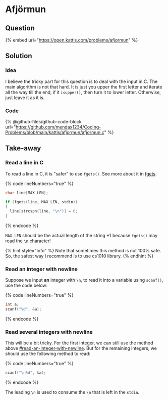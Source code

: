 # Afjörmun

## Question

{% embed url="https://open.kattis.com/problems/afjormun" %}

## Solution

### Idea

I believe the tricky part for this question is to deal with the input in C. The main algorithm is not that hard. It is just you upper the first letter and iterate all the way till the end, if it `isupper()`, then turn it to lower letter. Otherwise, just leave it as it is.

### Code

{% @github-files/github-code-block url="https://github.com/mendax1234/Coding-Problems/blob/main/kattis/afjormun/afjormun.c" %}

## Take-away

### Read a line in C

To read a line in C, it is "safer" to use `fgets()`. See more about it in [fgets](https://app.gitbook.com/s/KipySCGxC8NC1UpA24DS/lec-tut-lab-exes/lecture/lec-11-strcut-and-standard-i-o#fgets "mention").

{% code lineNumbers="true" %}
```c
char line[MAX_LEN];

if (fgets(line, MAX_LEN, stdin))
{
  line[strcspn(line, "\n")] = 0;
}
```
{% endcode %}

`MAX_LEN` should be the actual length of the string +1 because `fgets()` may read the `\n` character!

{% hint style="info" %}
Note that sometimes this method is not 100% safe. So, the safest way I recommend is to use cs1010 library.
{% endhint %}

### Read an integer with newline

Suppose we input **an** integer with `\n`, to read it into a variable using `scanf()`, use the code below:

{% code lineNumbers="true" %}
```c
int a;
scanf("%d", &a);
```
{% endcode %}

### Read several integers with newline

This will be a bit tricky. For the first integer, we can still use the method above [#read-an-integer-with-newline](afjormun.md#read-an-integer-with-newline "mention"). But for the remaining integers, we should use the following method to read:

{% code lineNumbers="true" %}
```c
scanf("\n%d", &a);
```
{% endcode %}

The leading `\n` is used to consume the `\n` that is left in the `stdin`.
